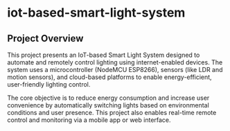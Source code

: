 # iot-based-smart-light-system

## Project Overview
This project presents an IoT-based Smart Light System designed to automate and remotely control lighting using internet-enabled devices. The system uses a microcontroller (NodeMCU ESP8266), sensors (like LDR and motion sensors), and cloud-based platforms to enable energy-efficient, user-friendly lighting control.

The core objective is to reduce energy consumption and increase user convenience by automatically switching lights based on environmental conditions and user presence. This project also enables real-time remote control and monitoring via a mobile app or web interface.


## 
